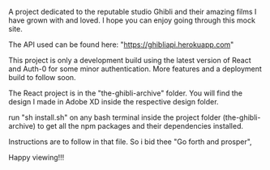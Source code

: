 A project dedicated to the reputable studio Ghibli and their amazing films I have grown with and loved.
I hope you can enjoy going through this mock site.

The API used can be found here: "https://ghibliapi.herokuapp.com"

This project is only a development build using the latest version of React and Auth-0 for some minor authentication.
More features and a deployment build to follow soon.

The React project is in the "the-ghibli-archive" folder.
You will find the design I made in Adobe XD inside the respective design folder.

run "sh install.sh" on any bash terminal inside the project folder (the-ghibli-archive) to get all the npm packages and their dependencies installed.

Instructions are to follow in that file.
So i bid thee "Go forth and prosper",

Happy viewing!!!
